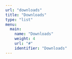 ```yaml
---
url: "downloads"
title: "Downloads"
type: "list"
menu:
  main:
    name: "Downloads"
    weight: 4
    url: "#"
    identifier: "Downloads"
---
```

